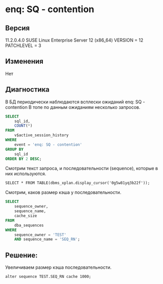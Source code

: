 # enq: SQ - contention

## Версия

11.2.0.4.0
SUSE Linux Enterprise Server 12 (x86_64)
VERSION = 12
PATCHLEVEL = 3

## Изменения

Нет

## Диагностика

В БД периодически наблюдаются всплески ожиданий enq: SQ - contention
В топе по данным ожиданиям несколько запросов.

```sql
SELECT
    sql_id,
    COUNT(*)
FROM
    v$active_session_history
WHERE
    event = 'enq: SQ - contention'
GROUP BY
    sql_id
ORDER BY 2 DESC;
```

Смотрим текст запроса, и последовательности (sequence), которые в них используются.

```
SELECT * FROM TABLE(dbms_xplan.display_cursor('0g5w81yq3b22f'));
```

Смотрим, каков размер кэша у последовательности.

```sql
SELECT
    sequence_owner,
    sequence_name,
    cache_size
FROM
    dba_sequences
WHERE
    sequence_owner = 'TEST'
    AND sequence_name = 'SEQ_RN';
```

## Решение:

Увеличиваем размер кэша последовательности.

```
alter sequence TEST.SEQ_RN cache 1000;
```